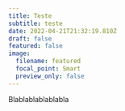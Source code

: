 ```yaml
---
title: Teste
subtitle: teste
date: 2022-04-21T21:32:19.810Z
draft: false
featured: false
image:
  filename: featured
  focal_point: Smart
  preview_only: false
---
```

Blablablablablabla